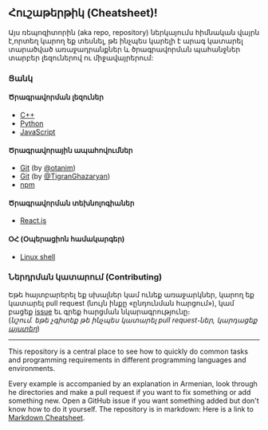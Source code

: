 Հուշաթերթիկ (Cheatsheet)!
-----------------------

Այս ռեպոզիտորին (aka repo, repository) ներկայումս հիմնական վայրն է,որտեղ կարող եք տեսնել, թե ինչպես կարելի է արագ կատարել տարածված առաջադրանքներ և ծրագրավորման պահանջներ տարբեր լեզուներով ու միջավայրերում:

### Ցանկ

#### Ծրագրավորման լեզուներ
- [C++](/c-plus-plus)
- [Python](/python)
- [JavaScript](/javascript)

#### Ծրագրավորային ապահովումներ
- [Git](/git-version-of-otanim) (by [@otanim](https://github.com/otanim))
- [Git](/git) (by [@TigranGhazaryan](https://github.com/TigranGhazaryan))
- [npm](/npm)

#### Ծրագրավորման տեխնոլոգիաներ
- [React.js](/react)

#### ՕՀ (Օպերացիոն համակարգեր)
- [Linux shell](/shell)

### Ներդրման կատարում (Contributing) 
Եթե հայտբարերել եք սխալներ կամ ունեք առաջարկներ, կարող եք կատարել pull request (նույն ինքը «ընդունման հարցում»), կամ բացեք [issue](https://github.com/iteratehackerspace/cheatsheet/issues) եւ գրեք հարցման նկարագրությունը։  
(*նշում․ եթե չգիտեք թե ինչպես կատարել pull request֊ներ, կարդացեք [այստեղ](https://help.github.com/articles/about-pull-requests/)*)

-----------------------
This repository is a central place to see how to quickly do common tasks and programming requirements in different programming languages and environments.

Every example is accompanied by an explanation in Armenian, look through he directories and make a pull request if you want to fix something or add something new. Open a GitHub issue if you want something added but don't know how to do it yourself.
The repository is in markdown:
Here is a link to [Markdown Cheatsheet](https://github.com/adam-p/markdown-here/wiki/Markdown-Cheatsheet).
